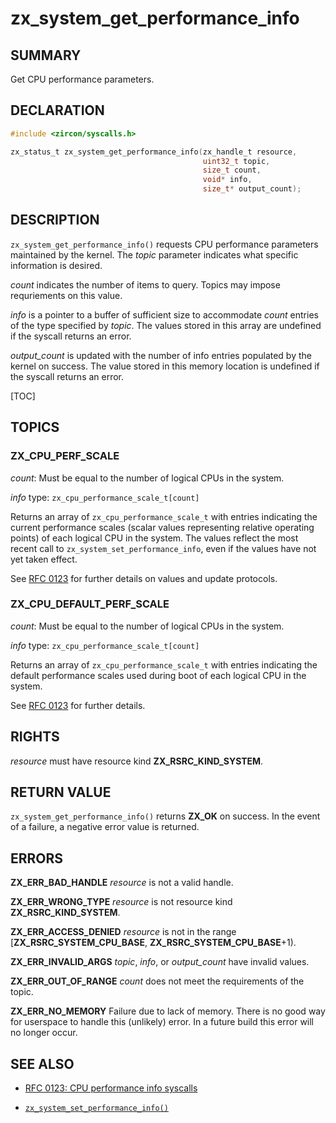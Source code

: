 # zx_system_get_performance_info

## SUMMARY

<!-- Contents of this heading updated by update-docs-from-fidl, do not edit. -->

Get CPU performance parameters.

## DECLARATION

<!-- Contents of this heading updated by update-docs-from-fidl, do not edit. -->

```c
#include <zircon/syscalls.h>

zx_status_t zx_system_get_performance_info(zx_handle_t resource,
                                           uint32_t topic,
                                           size_t count,
                                           void* info,
                                           size_t* output_count);
```

## DESCRIPTION

`zx_system_get_performance_info()` requests CPU performance parameters maintained by the kernel. The
*topic* parameter indicates what specific information is desired.

*count* indicates the number of items to query. Topics may impose requriements on this value.

*info* is a pointer to a buffer of sufficient size to accommodate *count* entries of the type
specified by *topic*. The values stored in this array are undefined if the syscall returns an error.

*output_count* is updated with the number of info entries populated by the kernel on success. The
value stored in this memory location is undefined if the syscall returns an error.

[TOC]

## TOPICS

### ZX_CPU_PERF_SCALE

*count*: Must be equal to the number of logical CPUs in the system.

*info* type: `zx_cpu_performance_scale_t[count]`

Returns an array of `zx_cpu_performance_scale_t` with entries indicating the current performance
scales (scalar values representing relative operating points) of each logical CPU in the system. The
values reflect the most recent call to `zx_system_set_performance_info`, even if the values have not
yet taken effect.

See [RFC 0123](/docs/contribute/governance/rfcs/0123_cpu_performance_info.md)
for further details on values and update protocols.

### ZX_CPU_DEFAULT_PERF_SCALE

*count*: Must be equal to the number of logical CPUs in the system.

*info* type: `zx_cpu_performance_scale_t[count]`

Returns an array of `zx_cpu_performance_scale_t` with entries indicating the default performance
scales used during boot of each logical CPU in the system.

See [RFC 0123](/docs/contribute/governance/rfcs/0123_cpu_performance_info.md)
for further details.

## RIGHTS

<!-- Contents of this heading updated by update-docs-from-fidl, do not edit. -->

*resource* must have resource kind **ZX_RSRC_KIND_SYSTEM**.

## RETURN VALUE

`zx_system_get_performance_info()` returns **ZX_OK** on success. In the event of a failure, a
negative error value is returned.

## ERRORS

**ZX_ERR_BAD_HANDLE** *resource* is not a valid handle.

**ZX_ERR_WRONG_TYPE** *resource* is not resource kind **ZX_RSRC_KIND_SYSTEM**.

**ZX_ERR_ACCESS_DENIED** *resource* is not in the range [**ZX_RSRC_SYSTEM_CPU_BASE**, **ZX_RSRC_SYSTEM_CPU_BASE**+1).

**ZX_ERR_INVALID_ARGS** *topic*, *info*, or *output_count* have invalid values. 

**ZX_ERR_OUT_OF_RANGE** *count* does not meet the requirements of the topic.

**ZX_ERR_NO_MEMORY** Failure due to lack of memory. There is no good way for userspace to handle this (unlikely) error. In a future build this error will no longer occur.

## SEE ALSO

- [RFC 0123: CPU performance info syscalls](/docs/contribute/governance/rfcs/0123_cpu_performance_info.md)

 - [`zx_system_set_performance_info()`]

<!-- References updated by update-docs-from-fidl, do not edit. -->

[`zx_system_set_performance_info()`]: system_set_performance_info.md
